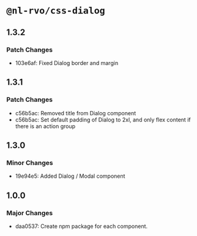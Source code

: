 # `@nl-rvo/css-dialog`

## 1.3.2

### Patch Changes

- 103e6af: Fixed Dialog border and margin

## 1.3.1

### Patch Changes

- c56b5ac: Removed title from Dialog component
- c56b5ac: Set default padding of Dialog to 2xl, and only flex content if there is an action group

## 1.3.0

### Minor Changes

- 19e94e5: Added Dialog / Modal component

## 1.0.0

### Major Changes

- daa0537: Create npm package for each component.
